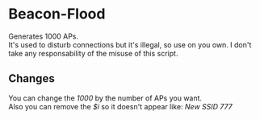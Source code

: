 # Beacon-Flood
Generates 1000 APs.<br>
It's used to disturb connections but it's illegal, so use on you own. I don't take any responsability of the misuse of this script.<br>

## Changes
You can change the *1000* by the number of APs you want.<br>
Also you can remove the *$i* so it doesn't appear like: *New SSID 777*
